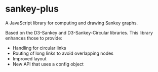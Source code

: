 # sankey-plus

A JavaScript library for computing and drawing Sankey graphs.

Based on the D3-Sankey and D3-Sankey-Circular libraries.  This library enhances those to provide:

* Handling for circular links
* Routing of long links to avoid overlapping nodes
* Improved layout
* New API that uses a config object
